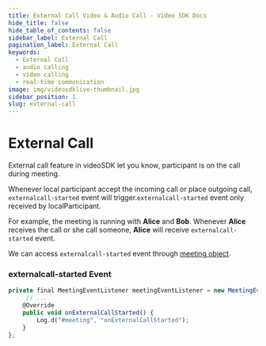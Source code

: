 ```yaml
---
title: External Call Video & Audio Call - Video SDK Docs
hide_title: false
hide_table_of_contents: false
sidebar_label: External Call
pagination_label: External Call
keywords:
  - External Call
  - audio calling
  - video calling
  - real-time communication
image: img/videosdklive-thumbnail.jpg
sidebar_position: 1
slug: external-call
---
```


# External Call

External call feature in videoSDK let you know, participant is on the call during meeting.

Whenever local participant accept the incoming call or place outgoing call, `externalcall-started` event will trigger.`externalcall-started` event only received by localParticipant.

For example, the meeting is running with **Alice** and **Bob**. Whenever **Alice** receives the call or she call someone, **Alice** will receive `externalcall-started` event.

We can access `externalcall-started` event through [meeting object](/android/guide/video-and-audio-calling-api-sdk/features/start-join-meeting).

### externalcall-started Event

```js
private final MeetingEventListener meetingEventListener = new MeetingEventListener() {
     // ...
    @Override
    public void onExternalCallStarted() {
        Log.d("#meeting", "onExternalCallStarted");
    }
};
```
